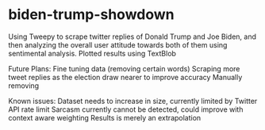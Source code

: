 # biden-trump-showdown

Using Tweepy to scrape twitter replies of Donald Trump and Joe Biden, and then analyzing the overall user attitude towards both of them using sentimental analysis.
Plotted results using TextBlob

Future Plans: 
Fine tuning data (removing certain words)
Scraping more tweet replies as the election draw nearer to improve accuracy
Manually removing 

Known issues:
Dataset needs to increase in size, currently limited by Twitter API rate limit
Sarcasm currently cannot be detected, could improve with context aware weighting
Results is merely an extrapolation


